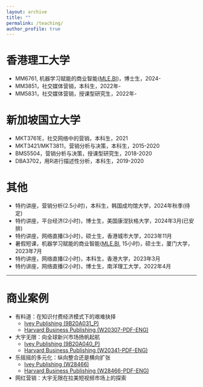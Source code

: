 ```yaml
---
layout: archive
title: ""
permalink: /teaching/
author_profile: true
---
```


香港理工大学
======
* MM6761, 机器学习赋能的商业智能(<a href="http://www.mle.bi" target="_blank">MLE.BI</a>)，博士生，2024-
* MM3851，社交媒体营销，本科生，2022年-
* MM5831，社交媒体营销，授课型研究生，2022年-

新加坡国立大学
======
* MKT3761E，社交网络中的营销，本科生，2021
* MKT3421/MKT3811，营销分析与决策，本科生，2015-2020
* BMS5504，营销分析与决策，授课型研究生，2018-2020
* DBA3702，用R进行描述性分析，本科生，2019-2020

其他
======
* 特约讲座，营销分析(2.5小时)，本科生，韩国成均馆大学，2024年秋季(待定)
* 特约讲座，平台经济(2小时)，博士生，美国康涅狄格大学，2024年3月(已安排)
* 特约讲座，网络直播(3小时)，硕士生，香港城市大学，2023年11月
* 暑假短课，机器学习赋能的商业智能(<a href="http://www.mle.bi" target="_blank">MLE.BI</a>, 15小时)，硕士生，厦门大学，2023年7月
* 特约讲座，网络直播(2小时)，本科生，香港大学，2023年3月
* 特约讲座，网络直播(2小时)，博士生，南洋理工大学，2022年4月

<hr style="height:1px;border:none;color:#333;background-color:#333;">

商业案例
======
* 有料道：在知识付费经济模式下的艰难抉择
  * <a href="https://www.iveypublishing.ca/s/product/youliaodao-in-the-era-of-knowledge-economy-go-big-or-go-home/01t5c00000Cwqp6AAB" target="_blank">Ivey Publishing (9B20A031_P)</a>
  * <a href="https://hbsp.harvard.edu/product/W20307-PDF-ENG" target="_blank">Harvard Business Publishing (W20307-PDF-ENG)</a>
* 大宇无限：向全球新兴市场扬帆起航
  * <a href="https://www.iveypublishing.ca/s/product/mobiuspace-venturing-into-emerging-markets/01t5c00000CwqpTAAR" target="_blank">Ivey Publishing (9B20A040_P)</a>
  * <a href="https://hbsp.harvard.edu/product/W20341-PDF-ENG" target="_blank">Harvard Business Publishing (W20341-PDF-ENG)</a>
* 乐摇摇的多元化：纵向整合还是横向扩张
  * <a href="https://www.iveypublishing.ca/s/product/leyaoyaos-diversification-vertical-or-horizontal/01t5c00000DMGhsAAH" target="_blank">Ivey Publishing (W28466)</a>
  * <a href="https://hbsp.harvard.edu/product/W28466-PDF-ENG" target="_blank">Harvard Business Publishing (W28466-PDF-ENG)</a>
* 网红营销：大宇无限在拉美短视频市场上的探索